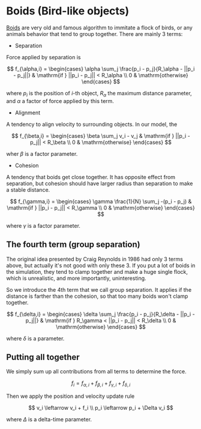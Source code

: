 
# Boids (Bird-like objects)

[Boids](https://en.wikipedia.org/wiki/Boids) are very old and famous algorithm to immitate a flock of birds, or any animals behavior that tend to group together.
There are mainly 3 terms:

* Separation

Force applied by separation is

$$
f_{\alpha,i} = \begin{cases}
\alpha \sum_j \frac{p_i - p_j}{R_\alpha - ||p_i - p_j||} & \mathrm{if } ||p_i - p_j|| < R_\alpha \\
0 & \mathrm{otherwise}
\end{cases}
$$

where $p_i$ is the position of $i$-th object, $R_\alpha$ the maximum distance parameter, and $\alpha$ a factor of force applied by this term.

* Alignment

A tendency to align velocity to surrounding objects.
In our model, the 

$$
f_{\beta,i} = \begin{cases}
\beta \sum_j v_i - v_j & \mathrm{if } ||p_i - p_j|| < R_\beta \\
0 & \mathrm{otherwise}
\end{cases}
$$

wher $\beta$ is a factor parameter.

* Cohesion

A tendency that boids get close together.
It has opposite effect from separation, but cohesion should have larger radius than separation to make a stable distance.

$$
f_{\gamma,i} = \begin{cases}
\gamma \frac{1}{N} \sum_j -(p_i - p_j) & \mathrm{if } ||p_i - p_j|| < R_\gamma \\
0 & \mathrm{otherwise}
\end{cases}
$$

where $\gamma$ is a factor parameter.

## The fourth term (group separation)

The original idea presented by Craig Reynolds in 1986 had only 3 terms above, but actually it's not good with only these 3.
If you put a lot of boids in the simulation, they tend to clamp together and make a huge single flock, which is unrealistic, and more importantly, uninteresting.

So we introduce the 4th term that we call group separation.
It applies if the distance is farther than the cohesion, so that too many boids won't clamp together.

$$
f_{\delta,i} = \begin{cases}
\delta \sum_j \frac{p_i - p_j}{R_\delta - ||p_i - p_j||} & \mathrm{if } R_\gamma < ||p_i - p_j|| < R_\delta \\
0 & \mathrm{otherwise}
\end{cases}
$$

where $\delta$ is a parameter.

## Putting all together

We simply sum up all contributions from all terms to determine the force.

$$
f_i = f_{\alpha, i} + f_{\beta, i} + f_{\gamma, i} + f_{\delta, i}
$$

Then we apply the position and velocity update rule

$$
v_i \leftarrow v_i + f_i \\
p_i \leftarrow p_i + \Delta v_i
$$

where $\Delta$ is a delta-time parameter.
